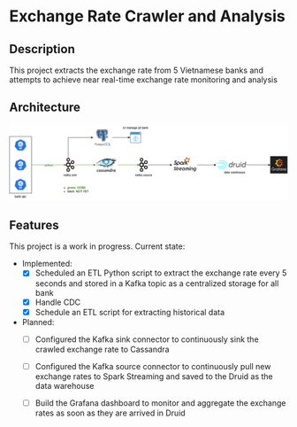 # Exchange Rate Crawler and Analysis

## Description
This project extracts the exchange rate from 5 Vietnamese banks and attempts to achieve near real-time exchange rate monitoring and analysis

## Architecture
![Alt text](images/exrate_system.drawio.png)

## Features
This project is a work in progress. Current state:
- Implemented:
    - [x] Scheduled an ETL Python script to extract the exchange rate every 5 seconds and stored in a Kafka topic as a centralized storage for all bank
    - [x] Handle CDC
    - [x] Schedule an ETL script for extracting historical data
- Planned:
    - [ ] Configured the Kafka sink connector to continuously sink the crawled exchange rate to Cassandra
    - [ ] Configured the Kafka source connector to continuously pull new exchange rates to Spark Streaming and saved to the Druid as the data warehouse
    - [ ] Build the Grafana dashboard to monitor and aggregate the exchange rates as soon as they are arrived in Druid


